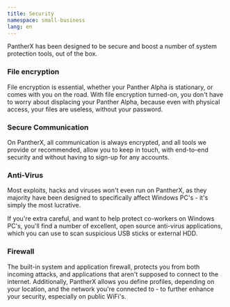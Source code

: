 ```yaml
---
title: Security
namespace: small-business
lang: en
---
```


PantherX has been designed to be secure and boost a number of system protection tools, out of the box.

### File encryption

File encryption is essential, whether your Panther Alpha is stationary, or comes with you on the road. With file encryption turned-on, you don't have to worry about displacing your Panther Alpha, because even with physical access, your files are useless, without your password.

### Secure Communication

On PantherX, all communication is always encrypted, and all tools we provide or recommended, allow you to keep in touch, with end-to-end security and without having to sign-up for any accounts.

### Anti-Virus

Most exploits, hacks and viruses won't even run on PantherX, as they majority have been designed to specifically affect Windows PC's - it's simply the most lucrative.

If you're extra careful, and want to help protect co-workers on Windows PC's, you'll find a number of excellent, open source anti-virus applications, which you can use to scan suspicious USB sticks or external HDD.

### Firewall

The built-in system and application firewall, protects you from both incoming attacks, and applications that aren't supposed to connect to the internet. Additionally, PantherX allows you define profiles, depending on your location, and the network you're connected to - to further enhance your security, especially on public WiFi's.
